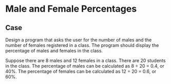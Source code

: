 # Male and Female Percentages

## Case

Design a program that asks the user for the number of males and the number of females registered in a class. The program should display the percentage of males and females in the class.

Suppose there are 8 males and 12 females in a class. There are 20 students in the class. The percentage of males can be calculated as 8 ÷ 20 = 0.4, or 40%. The percentage of females can be calculated as 12 ÷ 20 = 0.6, or 60%.
